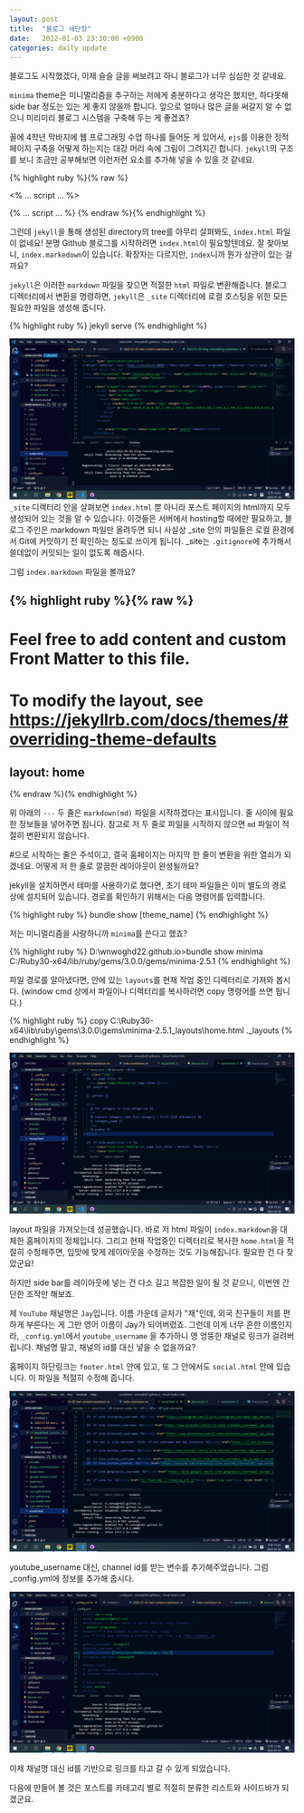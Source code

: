 ```yaml
---
layout: post
title:  "블로그 새단장"
date:   2022-01-03 23:30:00 +0900
categories: daily update
---
```


블로그도 시작했겠다, 이제 슬슬 글을 써보려고 하니 블로그가 너무 심심한 것 같네요.

`minima` theme은 미니멀리즘을 추구하는 저에게 충분하다고 생각은 했지만,
하다못해 side bar 정도는 있는 게 좋지 않을까 합니다. 앞으로 얼마나 많은 글을 써갈지 알 수 없으니
미리미리 블로그 시스템을 구축해 두는 게 좋겠죠?

꼴에 4학년 막바지에 웹 프로그래밍 수업 하나를 들어둔 게 있어서, `ejs`를 이용한 정적 페이지 구축을 어떻게 하는지는 대강 머리 속에 그림이 그려지긴 합니다. `jekyll`의 구조를 보니 조금만 공부해보면 이런저런 요소를 추가해 넣을 수 있을 것 같네요.

{% highlight ruby %}{% raw %}
<!-- ejs -->
<% ... script ... %>

<!-- liquid -->
{% ... script ... %}
{% endraw %}{% endhighlight %}

그런데 `jekyll`을 통해 생성된 directory의 tree를 아무리 살펴봐도, `index.html` 파일이 없네요!
분명 Github 블로그를 시작하려면 `index.html`이 필요할텐데요. 잘 찾아보니, `index.markedown`이 있습니다.
확장자는 다르지만, `index`니까 뭔가 상관이 있는 걸까요?

`jekyll`은 이러한 `markdown` 파일을 찾으면 적절한 `html` 파일로 변환해줍니다.
블로그 디렉터리에서 변환을 명령하면, `jekyll`은 `_site` 디렉터리에 로컬 호스팅을 위한 모든 필요한 파일을 생성해 줍니다.

{% highlight ruby %}
jekyll serve
{% endhighlight %}

![_site](/assets/images/2022-01-03-remodeling-blog/dir_site.png)
`_site` 디렉터리 안을 살펴보면 `index.html` 뿐 아니라 포스트 페이지의 html까지 모두 생성되어 있는 것을 알 수 있습니다. 이것들은 서버에서 hosting할 때에만 필요하고, 블로그 주인은 markdown 파일만 올려두면 되니 사실상 _site 안의 파일들은 로컬 환경에서 Git에 커밋하기 전 확인하는 정도로 쓰이게 됩니다.
_site는 `.gitignore`에 추가해서 쓸데없이 커밋되는 일이 없도록 해줍시다.

그럼 `index.markdown` 파일을 볼까요?

{% highlight ruby %}{% raw %}
---
# Feel free to add content and custom Front Matter to this file.
# To modify the layout, see https://jekyllrb.com/docs/themes/#overriding-theme-defaults

layout: home
---
{% endraw %}{% endhighlight %}

위 아래의 `---` 두 줄은 `markdown(md)` 파일을 시작하겠다는 표시입니다. 줄 사이에 필요한 정보들을 넣어주면 됩니다. 참고로 저 두 줄로 파일을 시작하지 않으면 `md` 파일이 적절히 변환되지 않습니다.

#으로 시작하는 줄은 주석이고, 결국 홈페이지는 마지막 한 줄이 변환을 위한 열쇠가 되겠네요.
어떻게 저 한 줄로 깔끔한 레이아웃이 완성될까요?

jekyll을 설치하면서 테마를 사용하기로 했다면, 초기 테마 파일들은 이미 별도의 경로 상에 설치되어 있습니다.
경로를 확인하기 위해서는 다음 명령어를 입력합니다.

{% highlight ruby %}
bundle show [theme_name]
{% endhighlight %}

저는 미니멀리즘을 사랑하니까 `minima`를 쓴다고 했죠?

{% highlight ruby %}
D:\wnwoghd22.github.io>bundle show minima
C:/Ruby30-x64/lib/ruby/gems/3.0.0/gems/minima-2.5.1
{% endhighlight %}

파일 경로를 알아냈다면, 안에 있는 `layouts`를 현재 작업 중인 디렉터리로 가져와 봅시다.
(window cmd 상에서 파일이나 디렉터리를 복사하려면 copy 명령어를 쓰면 됩니다.)

{% highlight ruby %}
copy C:\Ruby30-x64\lib\ruby\gems\3.0.0\gems\minima-2.5.1\_layouts\home.html .\_layouts
{% endhighlight %}

![home](/assets/images/2022-01-03-remodeling-blog/home_html.png)

layout 파일을 가져오는데 성공했습니다.
바로 저 html 파일이 `index.markdown`을 대체한 홈페이지의 정체입니다.
그리고 현재 작업중인 디렉터리로 복사한 `home.html`을 적절히 수정해주면, 입맛에 맞게 레이아웃을 수정하는 것도 가능해집니다. 필요한 건 다 찾았군요!

하지만 side bar를 레이아웃에 넣는 건 다소 길고 복잡한 일이 될 것 같으니, 이번엔 간단한 조작만 해보죠.

제 `YouTube` 채널명은 `Jay`입니다. 이름 가운데 글자가 "재"인데, 외국 친구들이 저를 편하게 부른다는 게 그만 영어 이름이 Jay가 되어버렸죠. 그런데 이게 너무 흔한 이름인지라, `_config.yml`에서 `youtube_username` 을 추가하니 영 엉뚱한 채널로 링크가 걸려버립니다. 채널명 말고, 채널의 id를 대신 넣을 수 없을까요?

홈페이지 하단링크는 `footer.html` 안에 있고, 또 그 안에서도 `social.html` 안에 있습니다.
이 파일을 적절히 수정해 줍니다.

![social](/assets/images/2022-01-03-remodeling-blog/social_html.png)

youtube_username 대신, channel id를 받는 변수를 추가해주었습니다.
그럼 _config.yml에 정보를 추가해 줍시다.

![config](/assets/images/2022-01-03-remodeling-blog/config_yml.png)

이제 채널명 대신 id를 기반으로 링크를 타고 갈 수 있게 되었습니다.

다음에 만들어 볼 것은 포스트를 카테고리 별로 적절히 분류한 리스트와 사이드바가 되겠군요.
